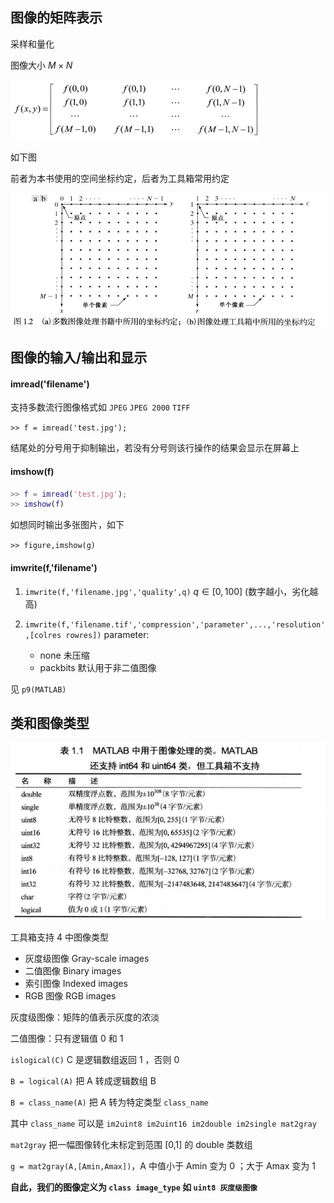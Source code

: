 ## 图像的矩阵表示
采样和量化

图像大小 $M\times N$

![](image/2022-01-17-18-14-20.png)

如下图

前者为本书使用的空间坐标约定，后者为工具箱常用约定

![](image/2022-01-17-18-19-22.png)

## 图像的输入/输出和显示
#### imread('filename')

支持多数流行图像格式如 `JPEG` `JPEG 2000` `TIFF`

`>> f = imread('test.jpg');`

结尾处的分号用于抑制输出，若没有分号则该行操作的结果会显示在屏幕上

#### imshow(f)
```m
>> f = imread('test.jpg');
>> imshow(f)
```

如想同时输出多张图片，如下

`>> figure,imshow(g)`

#### imwrite(f,'filename')
1. `imwrite(f,'filename.jpg','quality',q)`
$q\in [0,100]$ (数字越小，劣化越高)

2. `imwrite(f,'filename.tif','compression','parameter',...,'resolution',[colres rowres])`
parameter:
    * none 未压缩
    * packbits 默认用于非二值图像

见 `p9(MATLAB)`

## 类和图像类型
![](image/2022-01-17-18-49-54.png)

工具箱支持 4 中图像类型
* 灰度级图像 Gray-scale images
* 二值图像 Binary images
* 索引图像 Indexed images
* RGB 图像 RGB images

灰度级图像：矩阵的值表示灰度的浓淡

二值图像：只有逻辑值 0 和 1

`islogical(C)` C 是逻辑数组返回 1 ，否则 0

`B = logical(A)` 把 A 转成逻辑数组 B

`B = class_name(A)` 把 A 转为特定类型 `class_name`

其中 `class_name` 可以是 `im2uint8 im2uint16 im2double im2single mat2gray`

`mat2gray` 把一幅图像转化未标定到范围 [0,1] 的 double 类数组

`g = mat2gray(A,[Amin,Amax])`，A 中值小于 Amin 变为 0 ；大于 Amax 变为 1

**自此，我们的图像定义为 `class image_type` 如 `uint8 灰度级图像`**